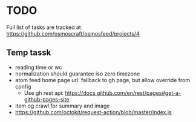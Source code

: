 # TODO

Full list of tasks are tracked at https://github.com/osmoscraft/osmosfeed/projects/4

## Temp tassk

- reading time or wc
- normalization should guarantee iso zero timezone
- atom feed home page url: fallback to gh page, but allow override from config
  - Use gh rest api: https://docs.github.com/en/rest/pages#get-a-github-pages-site
- item og crawl for summary and image
- https://github.com/octokit/request-action/blob/master/index.js
